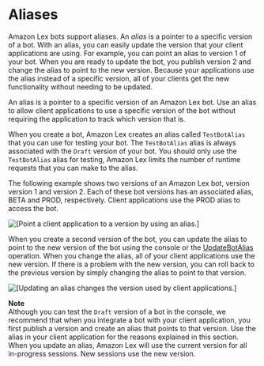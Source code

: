 # Aliases<a name="aliases"></a>

Amazon Lex bots support aliases\. An *alias* is a pointer to a specific version of a bot\. With an alias, you can easily update the version that your client applications are using\. For example, you can point an alias to version 1 of your bot\. When you are ready to update the bot, you publish version 2 and change the alias to point to the new version\. Because your applications use the alias instead of a specific version, all of your clients get the new functionality without needing to be updated\.

An alias is a pointer to a specific version of an Amazon Lex bot\. Use an alias to allow client applications to use a specific version of the bot without requiring the application to track which version that is\.

When you create a bot, Amazon Lex creates an alias called `TestBotAlias` that you can use for testing your bot\. The `TestBotAlias` alias is always associated with the `Draft` version of your bot\. You should only use the `TestBotAlias` alias for testing, Amazon Lex limits the number of runtime requests that you can make to the alias\.

The following example shows two versions of an Amazon Lex bot, version version 1 and version 2\. Each of these bot versions has an associated alias, BETA and PROD, respectively\. Client applications use the PROD alias to access the bot\.

![\[Point a client application to a version by using an alias.\]](http://docs.aws.amazon.com/lexv2/latest/dg/images/lex-publish-alias-bot.png) 

When you create a second version of the bot, you can update the alias to point to the new version of the bot using the console or the [UpdateBotAlias](API_UpdateBotAlias.md) operation\. When you change the alias, all of your client applications use the new version\. If there is a problem with the new version, you can roll back to the previous version by simply changing the alias to point to that version\.

![\[Updating an alias changes the version used by client applications.\]](http://docs.aws.amazon.com/lexv2/latest/dg/images/lex-publish-alias-bot-v2.png) 

**Note**  
Although you can test the `Draft` version of a bot in the console, we recommend that when you integrate a bot with your client application, you first publish a version and create an alias that points to that version\. Use the alias in your client application for the reasons explained in this section\. When you update an alias, Amazon Lex will use the current version for all in\-progress sessions\. New sessions use the new version\.